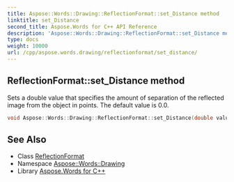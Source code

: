 ```yaml
---
title: Aspose::Words::Drawing::ReflectionFormat::set_Distance method
linktitle: set_Distance
second_title: Aspose.Words for C++ API Reference
description: 'Aspose::Words::Drawing::ReflectionFormat::set_Distance method. Sets a double value that specifies the amount of separation of the reflected image from the object in points. The default value is 0.0 in C++.'
type: docs
weight: 10000
url: /cpp/aspose.words.drawing/reflectionformat/set_distance/
---
```

## ReflectionFormat::set_Distance method


Sets a double value that specifies the amount of separation of the reflected image from the object in points. The default value is 0.0.

```cpp
void Aspose::Words::Drawing::ReflectionFormat::set_Distance(double value)
```

## See Also

* Class [ReflectionFormat](../)
* Namespace [Aspose::Words::Drawing](../../)
* Library [Aspose.Words for C++](../../../)
